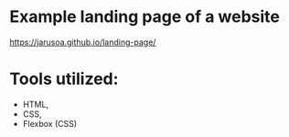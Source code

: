 # Example landing page of a website
https://jarusoa.github.io/landing-page/

# Tools utilized:
- HTML,
- CSS,
- Flexbox (CSS)




